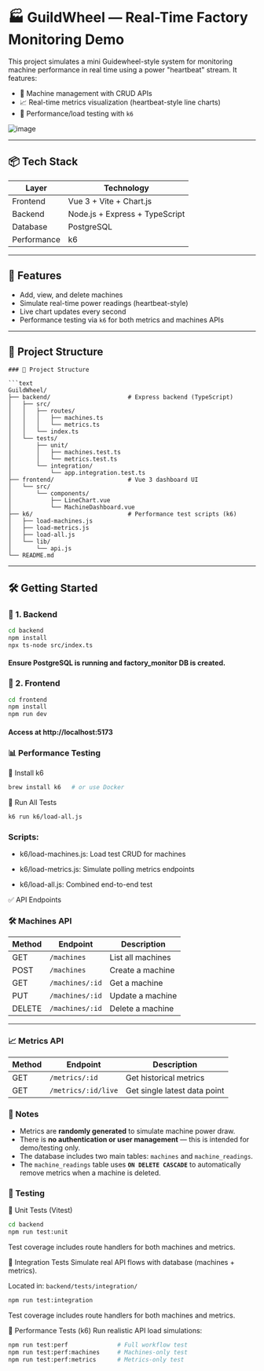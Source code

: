 # 🏭 GuildWheel — Real-Time Factory Monitoring Demo

This project simulates a mini Guidewheel-style system for monitoring machine performance in real time using a power "heartbeat" stream. It features:

- 🔧 Machine management with CRUD APIs
- 📈 Real-time metrics visualization (heartbeat-style line charts)
- 🚀 Performance/load testing with `k6`

![image](https://github.com/user-attachments/assets/514dcf3f-cddc-4903-af8e-22366d3c9feb)

---

## 📦 Tech Stack

| Layer       | Technology                         |
|-------------|------------------------------------|
| Frontend    | Vue 3 + Vite + Chart.js            |
| Backend     | Node.js + Express + TypeScript     |
| Database    | PostgreSQL                         |
| Performance | k6                                 |

---

## 🚀 Features

- Add, view, and delete machines
- Simulate real-time power readings (heartbeat-style)
- Live chart updates every second
- Performance testing via `k6` for both metrics and machines APIs

---

## 📁 Project Structure

```text
### 📁 Project Structure

```text
GuildWheel/
├── backend/                      # Express backend (TypeScript)
│   ├── src/
│   │   ├── routes/
│   │   │   ├── machines.ts
│   │   │   └── metrics.ts
│   │   └── index.ts
│   └── tests/
│       ├── unit/
│       │   ├── machines.test.ts
│       │   └── metrics.test.ts
│       └── integration/
│           └── app.integration.test.ts
├── frontend/                     # Vue 3 dashboard UI
│   └── src/
│       └── components/
│           ├── LineChart.vue
│           └── MachineDashboard.vue
├── k6/                           # Performance test scripts (k6)
│   ├── load-machines.js
│   ├── load-metrics.js
│   ├── load-all.js
│   └── lib/
│       └── api.js
└── README.md

```

---

## 🛠️ Getting Started

### 🔹 1. Backend

```bash
cd backend
npm install
npx ts-node src/index.ts
```
#### Ensure PostgreSQL is running and factory_monitor DB is created.

### 🔹 2. Frontend
```bash
cd frontend
npm install
npm run dev
```
#### Access at http://localhost:5173

### 📊 Performance Testing
🔹 Install k6
```bash
brew install k6   # or use Docker
```
🔹 Run All Tests
```bash
k6 run k6/load-all.js
```

### Scripts:

- k6/load-machines.js: Load test CRUD for machines

- k6/load-metrics.js: Simulate polling metrics endpoints

- k6/load-all.js: Combined end-to-end test

✅ API Endpoints

### 🛠️ Machines API

| Method | Endpoint         | Description         |
|--------|------------------|---------------------|
| GET    | `/machines`      | List all machines   |
| POST   | `/machines`      | Create a machine    |
| GET    | `/machines/:id`  | Get a machine       |
| PUT    | `/machines/:id`  | Update a machine    |
| DELETE | `/machines/:id`  | Delete a machine    |

---

### 📈 Metrics API

| Method | Endpoint                 | Description                  |
|--------|--------------------------|------------------------------|
| GET    | `/metrics/:id`           | Get historical metrics       |
| GET    | `/metrics/:id/live`      | Get single latest data point |

### 📌 Notes

- Metrics are **randomly generated** to simulate machine power draw.
- There is **no authentication or user management** — this is intended for demo/testing only.
- The database includes two main tables: `machines` and `machine_readings`.
- The `machine_readings` table uses **`ON DELETE CASCADE`** to automatically remove metrics when a machine is deleted.

### 🧪 Testing
🔹 Unit Tests (Vitest)

```bash
cd backend
npm run test:unit
```
Test coverage includes route handlers for both machines and metrics.

🔹 Integration Tests
Simulate real API flows with database (machines + metrics).

Located in: `backend/tests/integration/`

```bash
npm run test:integration
```
Test coverage includes route handlers for both machines and metrics.

🔹 Performance Tests (k6)
Run realistic API load simulations:

```bash
npm run test:perf              # Full workflow test
npm run test:perf:machines     # Machines-only test
npm run test:perf:metrics      # Metrics-only test
```

